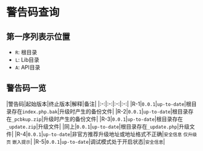 # 警告码查询

## 第一序列表示位置

- `R`: 根目录
- `L`: Lib目录
- `A`: API目录

## 警告码一览

|警告码|起始版本|终止版本|解释|备注|
|:-:|:-:|:-:|:-:|
|R-1|`0.0.1`|`up-to-date`|根目录存在`index.php.bak`|升级时产生的备份文件|
|R-2|`0.0.1`|`up-to-date`|根目录存在`_pcbkup.zip`|升级时产生的备份文件|
|R-3|`0.0.1`|`up-to-date`|根目录存在`_update.zip`|升级文件|
|同上|`0.0.1`|`up-to-date`|根目录存在`_update.php`|升级文件|
|R-4|`0.0.1`|`up-to-date`|非官方推荐升级地址或地址格式不正确|`安全信息` `仅升级页` `嵌入提示`|
|R-5|`0.0.1`|`up-to-date`|调试模式处于开启状态|`安全信息`|
